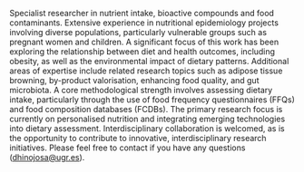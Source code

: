 Specialist researcher in nutrient intake, bioactive compounds and food contaminants.
Extensive experience in nutritional epidemiology projects involving diverse populations, particularly vulnerable groups such as pregnant women and children. 
A significant focus of this work has been exploring the relationship between diet and health outcomes, including obesity, as well as the environmental impact of dietary patterns.
Additional areas of expertise include related research topics such as adipose tissue browning, by-product valorisation, enhancing food quality, and gut microbiota.
A core methodological strength involves assessing dietary intake, particularly through the use of food frequency questionnaires (FFQs) and food composition databases (FCDBs).
The primary research focus is currently on personalised nutrition and integrating emerging technologies into dietary assessment. 
Interdisciplinary collaboration is welcomed, as is the opportunity to contribute to innovative, interdisciplinary research initiatives.
Please feel free to contact if you have any questions (dhinojosa@ugr.es).

